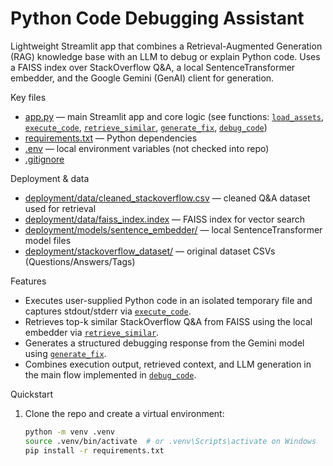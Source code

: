 # Python Code Debugging Assistant

Lightweight Streamlit app that combines a Retrieval-Augmented Generation (RAG) knowledge base with an LLM to debug or explain Python code. Uses a FAISS index over StackOverflow Q&A, a local SentenceTransformer embedder, and the Google Gemini (GenAI) client for generation.

Key files
- [app.py](app.py) — main Streamlit app and core logic (see functions: [`load_assets`](app.py), [`execute_code`](app.py), [`retrieve_similar`](app.py), [`generate_fix`](app.py), [`debug_code`](app.py))
- [requirements.txt](requirements.txt) — Python dependencies
- [.env](.env) — local environment variables (not checked into repo)
- [.gitignore](.gitignore)

Deployment & data
- [deployment/data/cleaned_stackoverflow.csv](deployment/data/cleaned_stackoverflow.csv) — cleaned Q&A dataset used for retrieval
- [deployment/data/faiss_index.index](deployment/data/faiss_index.index) — FAISS index for vector search
- [deployment/models/sentence_embedder/](deployment/models/sentence_embedder/) — local SentenceTransformer model files
- [deployment/stackoverflow_dataset/](deployment/stackoverflow_dataset/) — original dataset CSVs (Questions/Answers/Tags)

Features
- Executes user-supplied Python code in an isolated temporary file and captures stdout/stderr via [`execute_code`](app.py).
- Retrieves top-k similar StackOverflow Q&A from FAISS using the local embedder via [`retrieve_similar`](app.py).
- Generates a structured debugging response from the Gemini model using [`generate_fix`](app.py).
- Combines execution output, retrieved context, and LLM generation in the main flow implemented in [`debug_code`](app.py).

Quickstart

1. Clone the repo and create a virtual environment:
   ```sh
   python -m venv .venv
   source .venv/bin/activate  # or .venv\Scripts\activate on Windows
   pip install -r requirements.txt
